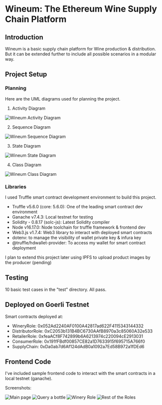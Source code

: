 # Wineum: The Ethereum Wine Supply Chain Platform

## Introduction

Wineum is a basic supply chain platform for Wine production & distribution. But it can be extended further to include all possible scenarios in a modular way.

## Project Setup

### Planning

Here are the UML diagrams used for planning the project.

1. Activity Diagram

![Wineum Activity Diagram](./images/Wine%20Activity%20Diagram.png "Wineum Activity Diagram")

2. Sequence Diagram

![Wineum Sequence Diagram](./images/Wine%20Sequence%20Diagram.png "Wineum Sequence Diagram")

3. State Diagram

![Wineum State Diagram](./images/Wineum%20State%20Diagram.png "Wineum State Diagram")

4. Class Diagram

![Wineum Class Diagram](./images/Wine%20Class%20Diagram.png "Wineum Class Diagram")

### Libraries

I used Truffle smart contract development environment to build this project.

- Truffle v5.6.0 (core: 5.6.0): One of the leading smart contract dev environment
- Ganache v7.4.3: Local testnet for testing
- Solidity - 0.8.17 (solc-js): Latest Solidity compiler
- Node v16.17.0: Node toolchain for truffle framework & frontend dev
- Web3.js v1.7.4: Web3 library to interact with deployed smart contracts
- dotenv: to manage the visibility of wallet private key & infura key
- @truffle/hdwallet-provider: To access my wallet for smart contract deployment


I plan to extend this project later using IPFS to upload product images by the producer (pending)

## Testing

10 basic test cases in the "test" directory.
All pass.


## Deployed on Goerli Testnet

Smart contracts deployed at:

- WineryRole: 0x052Ad2240AF0100A42817ad622F4115343144332
- DistributorRole: 0xC2053b131B4BC6730AAfB8970a3c85060A32e533
- RetailerRole: 0xfeaACf8F742899b6A6213974c220094cE2913031
- ConsumerRole: 0x191fFBdf00857CE82a1D7633915f695715A766f0
- SupplyChain: 0xDa0ab7d6Af124dAdB0a1092a7Ed58B972a1fDEd6

## Frontend Code

I've included sample frontend code to interact with the smart contracts in a local testnet (ganache).

Screenshots:

![Main page](./images/homeSnap.JPG "Main Page")
![Query a bottle](./images/querySnap.JPG "Querying a Bottle")
![Winery Role](./images/winerySnap.JPG "Winery Role")
![Rest of the Roles](./images/restSnap.JPG "Rest of the Roles")


